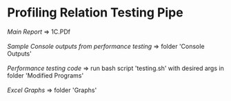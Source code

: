 # Profiling Relation Testing Pipe

*Main Report* => 1C.PDf<br><br>
*Sample Console outputs from performance testing* => folder 'Console Outputs'<br><br>
*Performance testing code* => run bash script 'testing.sh' with desired args in folder 'Modified Programs'<br><br>
*Excel Graphs* => folder 'Graphs'<br>

